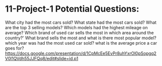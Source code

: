 # 11-Project-1 Potential Questions:

What city had the most cars sold?
What state had the most cars sold?
What are the top 3 selling models?
Which models had the highest mileage on average?
Which brand of used car sells the most in which area around the country?'
What brand sells the most and what is there most popular model?
which year was had the most used car sold?
what is the average price a car goes for?
https://docs.google.com/presentation/d/1CpMcEe5EvPr8uhYxrOl0pSopgq2V0l1QVdh55JJFQq8/edit#slide=id.p1


